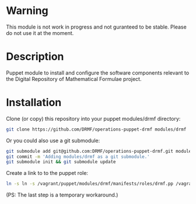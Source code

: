 # Warning

This module is not work in progress and not guranteed to be stable.
Please do not use it at the moment.

# Description

Puppet module to install and configure the software components
relevant to the Digital Repository of Mathematical Formulae project.

# Installation

Clone (or copy) this repository into your puppet modules/drmf directory:

```bash
git clone https://github.com/DRMF/operations-puppet-drmf modules/drmf
```

Or you could also use a git submodule:

```bash
git submodule add git@github.com:DRMF/operations-puppet-drmf.git modules/drmf
git commit -m 'Adding modules/drmf as a git submodule.'
git submodule init && git submodule update
```

Create a link to to the puppet role:

```bash
ln -s ln -s /vagrant/puppet/modules/drmf/manifests/roles/drmf.pp /vagrant/puppet/modules/role/manifests/drmf.pp
```

(PS: The last step is a temporary workaround.)
